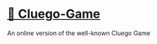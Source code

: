<h1><a href="https://vicentegarcya.github.io/cluedo-game/">🔗 Cluego-Game</a></h1>

An online version of the well-known Cluego Game
